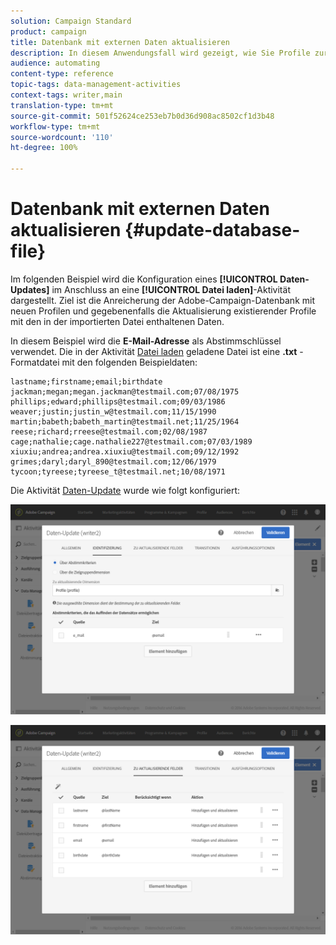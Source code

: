 ```yaml
---
solution: Campaign Standard
product: campaign
title: Datenbank mit externen Daten aktualisieren
description: In diesem Anwendungsfall wird gezeigt, wie Sie Profile zur Adobe Campaign-Datenbank hinzufügen oder aktualisieren, wobei die Daten aus der Datei abgerufen werden.
audience: automating
content-type: reference
topic-tags: data-management-activities
context-tags: writer,main
translation-type: tm+mt
source-git-commit: 501f52624ce253eb7b0d36d908ac8502cf1d3b48
workflow-type: tm+mt
source-wordcount: '110'
ht-degree: 100%

---
```



# Datenbank mit externen Daten aktualisieren {#update-database-file}

Im folgenden Beispiel wird die Konfiguration eines **[!UICONTROL Daten-Updates]** im Anschluss an eine **[!UICONTROL Datei laden]**-Aktivität dargestellt. Ziel ist die Anreicherung der Adobe-Campaign-Datenbank mit neuen Profilen und gegebenenfalls die Aktualisierung existierender Profile mit den in der importierten Datei enthaltenen Daten.

In diesem Beispiel wird die **E-Mail-Adresse** als Abstimmschlüssel verwendet. Die in der Aktivität [Datei laden](../../automating/using/load-file.md) geladene Datei ist eine **.txt** -Formatdatei mit den folgenden Beispieldaten:

```
lastname;firstname;email;birthdate
jackman;megan;megan.jackman@testmail.com;07/08/1975
phillips;edward;phillips@testmail.com;09/03/1986
weaver;justin;justin_w@testmail.com;11/15/1990
martin;babeth;babeth_martin@testmail.net;11/25/1964
reese;richard;rreese@testmail.com;02/08/1987
cage;nathalie;cage.nathalie227@testmail.com;07/03/1989
xiuxiu;andrea;andrea.xiuxiu@testmail.com;09/12/1992
grimes;daryl;daryl_890@testmail.com;12/06/1979
tycoon;tyreese;tyreese_t@testmail.net;10/08/1971
```

Die Aktivität [Daten-Update](../../automating/using/update-data.md) wurde wie folgt konfiguriert:

![](assets/deduplication_example2_writer1.png)

![](assets/deduplication_example2_writer2.png)
